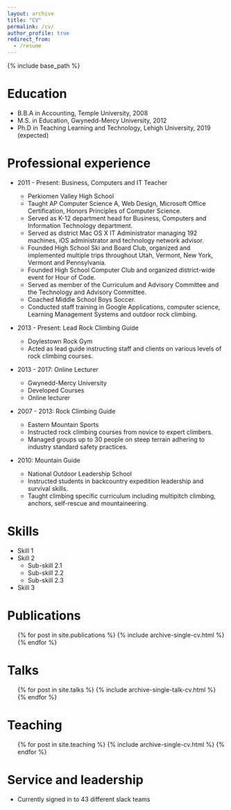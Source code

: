 ```yaml
---
layout: archive
title: "CV"
permalink: /cv/
author_profile: true
redirect_from:
  - /resume
---
```


{% include base_path %}

Education
======
* B.B.A in Accounting, Temple University, 2008
* M.S. in Education, Gwynedd-Mercy University, 2012
* Ph.D in Teaching Learning and Technology, Lehigh University, 2019 (expected)

Professional experience
======
* 2011 - Present: Business, Computers and IT Teacher
  * Perkiomen Valley High School
  * Taught AP Computer Science A, Web Design, Microsoft Office Certification, Honors Principles of Computer Science. 
  * Served as K-12 department head for Business, Computers and Information Technology department. 
  * Served as district Mac OS X IT Administrator managing 192 machines, iOS administrator and technology network advisor. 
  * Founded High School Ski and Board Club, organized and implemented multiple trips throughout Utah, Vermont, New York, Vermont and Pennsylvania.
  * Founded High School Computer Club and organized district-wide event for Hour of Code. 
  * Served as member of the Curriculum and Advisory Committee and the Technology and Advisory Committee. 
  * Coached Middle School Boys Soccer. 
  * Conducted staff training in Google Applications, computer science, Learning Management Systems and outdoor rock climbing.

* 2013 - Present: Lead Rock Climbing Guide
  * Doylestown Rock Gym
  * Acted as lead guide instructing staff and clients on various levels of rock climbing courses.
  
* 2013 - 2017: Online Lecturer
  * Gwynedd-Mercy University
  * Developed Courses 
  * Online lecturer
  
* 2007 - 2013: Rock Climbing Guide
  * Eastern Mountain Sports
  * Instructed rock climbing courses from novice to expert climbers. 
  * Managed groups up to 30 people on steep terrain adhering to industry standard safety practices.
  
* 2010: Mountain Guide 
  * National Outdoor Leadership School
  * Instructed students in backcountry expedition leadership and survival skills. 
  * Taught climbing specific curriculum including multipitch climbing, anchors, self-rescue and mountaineering.
  
  
Skills
======
* Skill 1
* Skill 2
  * Sub-skill 2.1
  * Sub-skill 2.2
  * Sub-skill 2.3
* Skill 3

Publications
======
  <ul>{% for post in site.publications %}
    {% include archive-single-cv.html %}
  {% endfor %}</ul>
  
Talks
======
  <ul>{% for post in site.talks %}
    {% include archive-single-talk-cv.html %}
  {% endfor %}</ul>
  
Teaching
======
  <ul>{% for post in site.teaching %}
    {% include archive-single-cv.html %}
  {% endfor %}</ul>
  
Service and leadership
======
* Currently signed in to 43 different slack teams
